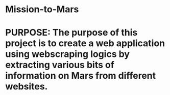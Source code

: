 # Mission-to-Mars

# PURPOSE: The purpose of this project is to create a web application using webscraping logics by extracting various bits of information on Mars from different websites.
